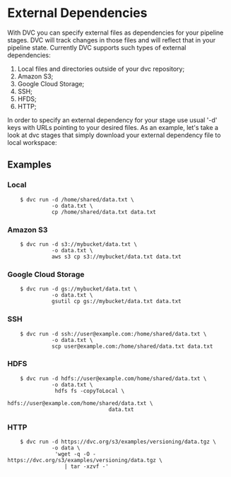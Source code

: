 # External Dependencies

With DVC you can specify external files as dependencies for your pipeline
stages. DVC will track changes in those files and will reflect that in your
pipeline state. Currently DVC supports such types of external dependencies:

1. Local files and directories outside of your dvc repository;
2. Amazon S3;
3. Google Cloud Storage;
4. SSH;
5. HFDS;
6. HTTP;

In order to specify an external dependency for your stage use usual '-d' keys
with URLs pointing to your desired files. As an example, let's take a look at
dvc stages that simply download your external dependency file to local
workspace:

## Examples

### Local

```dvc
    $ dvc run -d /home/shared/data.txt \
              -o data.txt \
              cp /home/shared/data.txt data.txt
```

### Amazon S3

```dvc
    $ dvc run -d s3://mybucket/data.txt \
              -o data.txt \
              aws s3 cp s3://mybucket/data.txt data.txt
```

### Google Cloud Storage

```dvc
    $ dvc run -d gs://mybucket/data.txt \
              -o data.txt \
              gsutil cp gs://mybucket/data.txt data.txt
```

### SSH

```dvc
    $ dvc run -d ssh://user@example.com:/home/shared/data.txt \
              -o data.txt \
              scp user@example.com:/home/shared/data.txt data.txt
```

### HDFS

```dvc
    $ dvc run -d hdfs://user@example.com/home/shared/data.txt \
              -o data.txt \
               hdfs fs -copyToLocal \
                                hdfs://user@example.com/home/shared/data.txt \
                                data.txt
```

### HTTP
```dvc
    $ dvc run -d https://dvc.org/s3/examples/versioning/data.tgz \
              -o data \
               'wget -q -O - https://dvc.org/s3/examples/versioning/data.tgz \
                  | tar -xzvf -'
```

